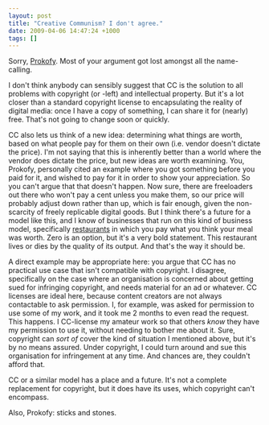 ```yaml
---
layout: post
title: "Creative Communism? I don't agree."
date: 2009-04-06 14:47:24 +1000
tags: []
---
```

Sorry, <a href="http://secondthoughts.typepad.com/second_thoughts/2009/04/creative-commons----what-i-call-creative-communism-destroys-copyright-protection-and-commerce-destroys-value-and-does-not-h.html">Prokofy</a>. Most of your argument got lost amongst all the name-calling.

I don't think anybody can sensibly suggest that CC is the solution to all problems with copyright (or -left) and intellectual property. But it's a lot closer than a standard copyright license to encapsulating the reality of digital media: once I have a copy of something, I can share it for (nearly) free. That's not going to change soon or quickly.

CC also lets us think of a new idea: determining what things are worth, based on what people pay for them on their own (i.e. vendor doesn't dictate the price). I'm not saying that this is inherently better than a world where the vendor does dictate the price, but new ideas are worth examining. You, Prokofy, personally cited an example where you got something before you paid for it, and wished to pay for it in order to show your appreciation. So you can't argue that that doesn't happen. Now sure, there are freeloaders out there who won't pay a cent unless you make them, so our price will probably adjust down rather than up, which is fair enough, given the non-scarcity of freely replicable digital goods. But I think there's a future for a model like this, and I know of businesses that run on this kind of business model, specifically <a href="http://www.lentilasanything.com/resturants.htm">restaurants</a> in which you pay what you think your meal was worth. Zero is an option, but it's a very bold statement. This restaurant lives or dies by the quality of its output. And that's the way it should be.

A direct example may be appropriate here: you argue that CC has no practical use case that isn't compatible with copyright. I disagree, specifically on the case where an organisation is concerned about getting sued for infringing copyright, and needs material for an ad or whatever. CC licenses are ideal here, because content creators are not always contactable to ask permission. I, for example, was asked for permission to use some of my work, and it took me 2 months to even read the request. This happens. I CC-license my amateur work so that others *know* they have my permission to use it, without needing to bother me about it. Sure, copyright can *sort of* cover the kind of situation I mentioned above, but it's by no means assured. Under copyright, I could turn around and sue this organisation for infringement at any time. And chances are, they couldn't afford that.

CC or a similar model has a place and a future. It's not a complete replacement for copyright, but it does have its uses, which copyright can't encompass.

Also, Prokofy: sticks and stones.
